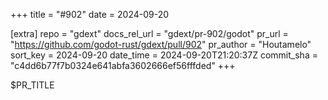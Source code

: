 +++
title = "#902"
date = 2024-09-20

[extra]
repo = "gdext"
docs_rel_url = "gdext/pr-902/godot"
pr_url = "https://github.com/godot-rust/gdext/pull/902"
pr_author = "Houtamelo"
sort_key = 2024-09-20
date_time = 2024-09-20T21:20:37Z
commit_sha = "c4dd6b77f7b0324e641abfa3602666ef56fffded"
+++

$PR_TITLE
